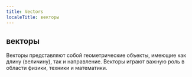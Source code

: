 ```yaml
---
title: Vectors
localeTitle: векторы
---
```

## векторы

Векторы представляют собой геометрические объекты, имеющие как длину (величину), так и направление. Векторы играют важную роль в области физики, техники и математики.